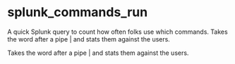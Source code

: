 # splunk_commands_run
A quick Splunk query to count how often folks use which commands.  Takes the word after a pipe | and stats them against the users.

Takes the word after a pipe | and stats them against the users.
